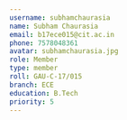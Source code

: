 ```yaml
---
username: subhamchaurasia
name: Subham Chaurasia
email: b17ece015@cit.ac.in
phone: 7578048361
avatar: subhamchaurasia.jpg
role: Member
type: member
roll: GAU-C-17/015
branch: ECE
education: B.Tech
priority: 5
---
```

